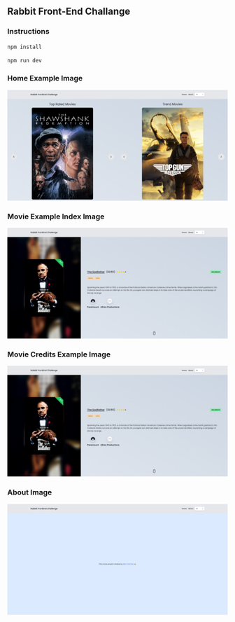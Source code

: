 ## Rabbit Front-End Challange

### Instructions

```sh
npm install
```

```sh
npm run dev
```

### Home Example Image

![Home Example](https://github.com/akncnkoc/rabbit-frontend-challange/raw/master/public/home-example.png "Home Example")

### Movie Example Index Image

![Movie Example](https://github.com/akncnkoc/rabbit-frontend-challange/raw/master/public/movie-index.png "Movie Example")

### Movie Credits Example Image

![Movie Credits Example](https://github.com/akncnkoc/rabbit-frontend-challange/raw/master/public/movie-index.png "Movie Credits Example")

### About Image

![About](https://github.com/akncnkoc/rabbit-frontend-challange/raw/master/public/about-page.png "About")
